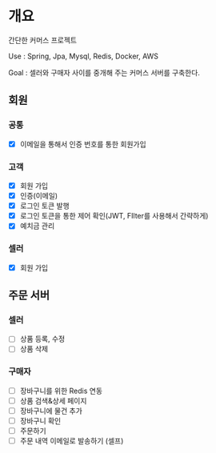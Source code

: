 # 개요
간단한 커머스 프로젝트

Use : Spring, Jpa, Mysql, Redis, Docker, AWS

Goal : 셀러와 구매자 사이를 중개해 주는 커머스 서버를 구축한다.


## 회원

### 공통
- [x] 이메일을 통해서 인증 번호를 통한 회원가입

### 고객
- [x]  회원 가입
- [x]  인증(이메일)
- [x]  로그인 토큰 발행
- [x]  로그인 토큰을 통한 제어 확인(JWT, FIlter를 사용해서 간략하게)
- [x]  예치금 관리

### 셀러
- [x]  회원 가입

## 주문 서버

### 셀러
- [ ] 상품 등록, 수정
- [ ] 상품 삭제

### 구매자
- [ ] 장바구니를 위한 Redis 연동
- [ ] 상품 검색&상세 페이지
- [ ] 장바구니에 물건 추가
- [ ] 장바구니 확인
- [ ] 주문하기
- [ ] 주문 내역 이메일로 발송하기 (셀프)

